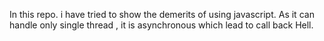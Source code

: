 In this repo. i have tried to show the demerits of using javascript.
As it can handle only single thread , it is asynchronous which lead to call back Hell.
